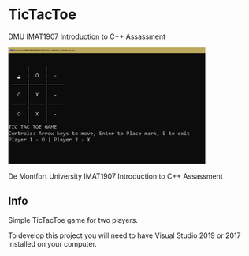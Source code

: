 # TicTacToe
 DMU IMAT1907 Introduction to C++ Assassment

<img src = "/img/tictactoe.png" width="400"></img>

De Montfort University IMAT1907 Introduction to C++ Assassment

## Info

Simple TicTacToe game for two players.

To develop this project you will need to have Visual Studio 2019 or 2017  installed on your computer.



